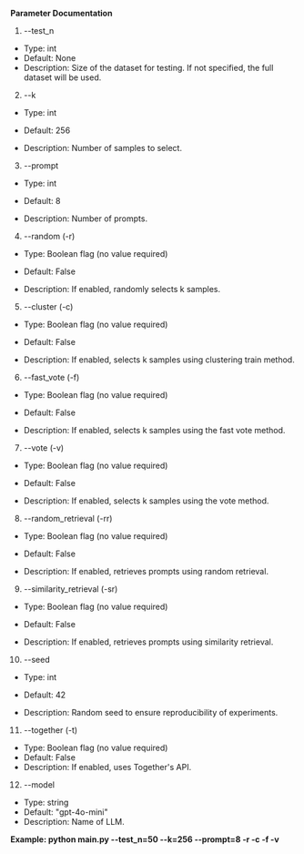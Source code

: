 **Parameter Documentation**

1. --test_n

- Type: int
- Default: None
- Description: Size of the dataset for testing. If not specified, the full dataset will be used.

2. --k

- Type: int

- Default: 256

- Description: Number of samples to select.

3. --prompt

- Type: int

- Default: 8

- Description: Number of prompts.

4. --random (-r)

- Type: Boolean flag (no value required)

- Default: False

- Description: If enabled, randomly selects k samples.

5. --cluster (-c)

- Type: Boolean flag (no value required)

- Default: False

- Description: If enabled, selects k samples using clustering train method.

6. --fast_vote (-f)

- Type: Boolean flag (no value required)

- Default: False

- Description: If enabled, selects k samples using the fast vote method.

7. --vote (-v)

- Type: Boolean flag (no value required)

- Default: False

- Description: If enabled, selects k samples using the vote method.

8. --random_retrieval (-rr)

- Type: Boolean flag (no value required)

- Default: False

- Description: If enabled, retrieves prompts using random retrieval.

9. --similarity_retrieval (-sr)

- Type: Boolean flag (no value required)

- Default: False

- Description: If enabled, retrieves prompts using similarity retrieval.

10. --seed

- Type: int

- Default: 42

- Description: Random seed to ensure reproducibility of experiments.

11. --together (-t)

- Type: Boolean flag (no value required)
- Default: False
- Description: If enabled, uses Together's API.

12. --model 

- Type: string
- Default: "gpt-4o-mini"
- Description: Name of LLM.

**Example: python main.py --test_n=50 --k=256 --prompt=8 -r -c -f -v**
